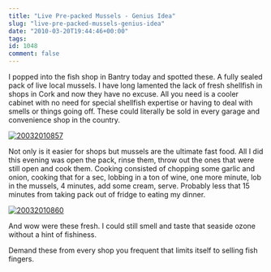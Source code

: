 ```yaml
---
title: "Live Pre-packed Mussels - Genius Idea"
slug: "live-pre-packed-mussels-genius-idea"
date: "2010-03-20T19:44:46+00:00"
tags:
id: 1048
comment: false
---
```


I popped into the fish shop in Bantry today and spotted these. A fully sealed pack of live local mussels. I have long lamented the lack of fresh shellfish in shops in Cork and now they have no excuse. All you need is a cooler cabinet with no need for special shellfish expertise or having to deal with smells or things going off. These could literally be sold in every garage and convenience shop in the country.

[![](https://d1tidq54inel9p.cloudfront.net/wp-content/uploads/2010/03/20032010857-300x225.jpg "20032010857")](https://d1tidq54inel9p.cloudfront.net/wp-content/uploads/2010/03/20032010857.jpg)

Not only is it easier for shops but mussels are the ultimate fast food. All I did this evening was open the pack, rinse them, throw out the ones that were still open and cook them. Cooking consisted of chopping some garlic and onion, cooking that for a sec, lobbing in a ton of wine, one more minute, lob in the mussels, 4 minutes, add some cream, serve. Probably less that 15 minutes from taking pack out of fridge to eating my dinner.

[![](https://d1tidq54inel9p.cloudfront.net/wp-content/uploads/2010/03/20032010860-300x225.jpg "20032010860")](https://d1tidq54inel9p.cloudfront.net/wp-content/uploads/2010/03/20032010860.jpg)

And wow were these fresh. I could still smell and taste that seaside ozone without a hint of fishiness.

Demand these from every shop you frequent that limits itself to selling fish fingers.
